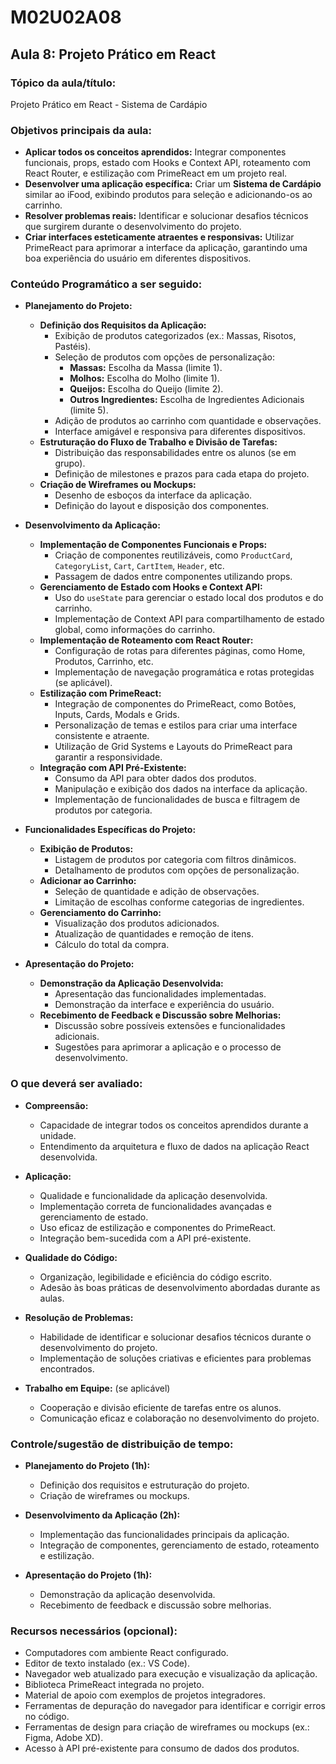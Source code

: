 # **M02U02A08**

## **Aula 8: Projeto Prático em React**

### **Tópico da aula/título:**

Projeto Prático em React - Sistema de Cardápio

### **Objetivos principais da aula:**

- **Aplicar todos os conceitos aprendidos:** Integrar componentes funcionais, props, estado com Hooks e Context API, roteamento com React Router, e estilização com PrimeReact em um projeto real.
- **Desenvolver uma aplicação específica:** Criar um **Sistema de Cardápio** similar ao iFood, exibindo produtos para seleção e adicionando-os ao carrinho.
- **Resolver problemas reais:** Identificar e solucionar desafios técnicos que surgirem durante o desenvolvimento do projeto.
- **Criar interfaces esteticamente atraentes e responsivas:** Utilizar PrimeReact para aprimorar a interface da aplicação, garantindo uma boa experiência do usuário em diferentes dispositivos.

### **Conteúdo Programático a ser seguido:**

- **Planejamento do Projeto:**
  - **Definição dos Requisitos da Aplicação:**
    - Exibição de produtos categorizados (ex.: Massas, Risotos, Pastéis).
    - Seleção de produtos com opções de personalização:
      - **Massas:** Escolha da Massa (limite 1).
      - **Molhos:** Escolha do Molho (limite 1).
      - **Queijos:** Escolha do Queijo (limite 2).
      - **Outros Ingredientes:** Escolha de Ingredientes Adicionais (limite 5).
    - Adição de produtos ao carrinho com quantidade e observações.
    - Interface amigável e responsiva para diferentes dispositivos.
  - **Estruturação do Fluxo de Trabalho e Divisão de Tarefas:**
    - Distribuição das responsabilidades entre os alunos (se em grupo).
    - Definição de milestones e prazos para cada etapa do projeto.
  - **Criação de Wireframes ou Mockups:**
    - Desenho de esboços da interface da aplicação.
    - Definição do layout e disposição dos componentes.

- **Desenvolvimento da Aplicação:**
  - **Implementação de Componentes Funcionais e Props:**
    - Criação de componentes reutilizáveis, como `ProductCard`, `CategoryList`, `Cart`, `CartItem`, `Header`, etc.
    - Passagem de dados entre componentes utilizando props.
  - **Gerenciamento de Estado com Hooks e Context API:**
    - Uso do `useState` para gerenciar o estado local dos produtos e do carrinho.
    - Implementação de Context API para compartilhamento de estado global, como informações do carrinho.
  - **Implementação de Roteamento com React Router:**
    - Configuração de rotas para diferentes páginas, como Home, Produtos, Carrinho, etc.
    - Implementação de navegação programática e rotas protegidas (se aplicável).
  - **Estilização com PrimeReact:**
    - Integração de componentes do PrimeReact, como Botões, Inputs, Cards, Modals e Grids.
    - Personalização de temas e estilos para criar uma interface consistente e atraente.
    - Utilização de Grid Systems e Layouts do PrimeReact para garantir a responsividade.
  - **Integração com API Pré-Existente:**
    - Consumo da API para obter dados dos produtos.
    - Manipulação e exibição dos dados na interface da aplicação.
    - Implementação de funcionalidades de busca e filtragem de produtos por categoria.

- **Funcionalidades Específicas do Projeto:**
  - **Exibição de Produtos:**
    - Listagem de produtos por categoria com filtros dinâmicos.
    - Detalhamento de produtos com opções de personalização.
  - **Adicionar ao Carrinho:**
    - Seleção de quantidade e adição de observações.
    - Limitação de escolhas conforme categorias de ingredientes.
  - **Gerenciamento do Carrinho:**
    - Visualização dos produtos adicionados.
    - Atualização de quantidades e remoção de itens.
    - Cálculo do total da compra.

- **Apresentação do Projeto:**
  - **Demonstração da Aplicação Desenvolvida:**
    - Apresentação das funcionalidades implementadas.
    - Demonstração da interface e experiência do usuário.
  - **Recebimento de Feedback e Discussão sobre Melhorias:**
    - Discussão sobre possíveis extensões e funcionalidades adicionais.
    - Sugestões para aprimorar a aplicação e o processo de desenvolvimento.

### **O que deverá ser avaliado:**

- **Compreensão:**
  - Capacidade de integrar todos os conceitos aprendidos durante a unidade.
  - Entendimento da arquitetura e fluxo de dados na aplicação React desenvolvida.

- **Aplicação:**
  - Qualidade e funcionalidade da aplicação desenvolvida.
  - Implementação correta de funcionalidades avançadas e gerenciamento de estado.
  - Uso eficaz de estilização e componentes do PrimeReact.
  - Integração bem-sucedida com a API pré-existente.

- **Qualidade do Código:**
  - Organização, legibilidade e eficiência do código escrito.
  - Adesão às boas práticas de desenvolvimento abordadas durante as aulas.

- **Resolução de Problemas:**
  - Habilidade de identificar e solucionar desafios técnicos durante o desenvolvimento do projeto.
  - Implementação de soluções criativas e eficientes para problemas encontrados.

- **Trabalho em Equipe:** (se aplicável)
  - Cooperação e divisão eficiente de tarefas entre os alunos.
  - Comunicação eficaz e colaboração no desenvolvimento do projeto.

### **Controle/sugestão de distribuição de tempo:**

- **Planejamento do Projeto (1h):**
  - Definição dos requisitos e estruturação do projeto.
  - Criação de wireframes ou mockups.

- **Desenvolvimento da Aplicação (2h):**
  - Implementação das funcionalidades principais da aplicação.
  - Integração de componentes, gerenciamento de estado, roteamento e estilização.

- **Apresentação do Projeto (1h):**
  - Demonstração da aplicação desenvolvida.
  - Recebimento de feedback e discussão sobre melhorias.

### **Recursos necessários (opcional):**

- Computadores com ambiente React configurado.
- Editor de texto instalado (ex.: VS Code).
- Navegador web atualizado para execução e visualização da aplicação.
- Biblioteca PrimeReact integrada no projeto.
- Material de apoio com exemplos de projetos integradores.
- Ferramentas de depuração do navegador para identificar e corrigir erros no código.
- Ferramentas de design para criação de wireframes ou mockups (ex.: Figma, Adobe XD).
- Acesso à API pré-existente para consumo de dados dos produtos.
